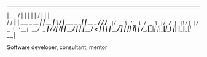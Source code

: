   ______   _                 _      __  __           _        
 |___  /  | |               | |    |  \/  |         | |       
    / / __| | ___ _ __   ___| | __ | \  / | ___ _ __| |_ __ _ 
   / / / _` |/ _ \ '_ \ / _ \ |/ / | |\/| |/ _ \ '__| __/ _` |
  / /_| (_| |  __/ | | |  __/   <  | |  | |  __/ |  | || (_| |
 /_____\__,_|\___|_| |_|\___|_|\_\ |_|  |_|\___|_|   \__\__,_|
                                                                                                             
Software developer, consultant, mentor
